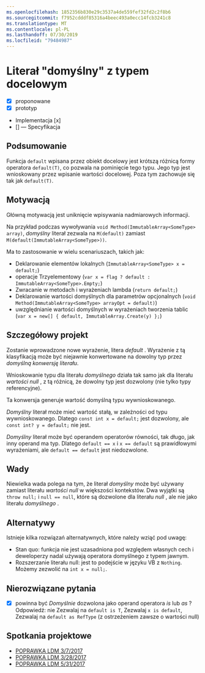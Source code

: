 ```yaml
---
ms.openlocfilehash: 1852356b830e29c3537a4de559fef32fd2c2f8b6
ms.sourcegitcommit: f7952cdddf85316a4beec493a0ecc14fcb3241c8
ms.translationtype: MT
ms.contentlocale: pl-PL
ms.lasthandoff: 07/30/2019
ms.locfileid: "79484987"
---
```

# <a name="target-typed-default-literal"></a>Literał "domyślny" z typem docelowym

* [x] proponowane
* [x] prototyp
* Implementacja [x]
* [] — Specyfikacja

## <a name="summary"></a>Podsumowanie
[summary]: #summary

Funkcja `default` wpisana przez obiekt docelowy jest krótszą różnicą formy operatora `default(T)`, co pozwala na pominięcie tego typu. Jego typ jest wnioskowany przez wpisanie wartości docelowej. Poza tym zachowuje się tak jak `default(T)`.

## <a name="motivation"></a>Motywacją
[motivation]: #motivation

Główną motywacją jest uniknięcie wpisywania nadmiarowych informacji.

Na przykład podczas wywoływania `void Method(ImmutableArray<SomeType> array)`, *domyślny* literał zezwala na `M(default)` zamiast `M(default(ImmutableArray<SomeType>))`.

Ma to zastosowanie w wielu scenariuszach, takich jak:

- Deklarowanie elementów lokalnych (`ImmutableArray<SomeType> x = default;`)
- operacje Trzyelementowy (`var x = flag ? default : ImmutableArray<SomeType>.Empty;`)
- Zwracanie w metodach i wyrażeniach lambda (`return default;`)
- Deklarowanie wartości domyślnych dla parametrów opcjonalnych (`void Method(ImmutableArray<SomeType> arrayOpt = default)`)
- uwzględnianie wartości domyślnych w wyrażeniach tworzenia tablic (`var x = new[] { default, ImmutableArray.Create(y) };`)


## <a name="detailed-design"></a>Szczegółowy projekt
[design]: #detailed-design

Zostanie wprowadzone nowe wyrażenie, litera *default* . Wyrażenie z tą klasyfikacją może być niejawnie konwertowane na dowolny typ przez *domyślną konwersję literału*. 

Wnioskowanie typu dla literału *domyślnego* działa tak samo jak dla literału *wartości null* , z tą różnicą, że dowolny typ jest dozwolony (nie tylko typy referencyjne).

Ta konwersja generuje wartość domyślną typu wywnioskowanego.

*Domyślny* literał może mieć wartość stałą, w zależności od typu wywnioskowanego. Dlatego `const int x = default;` jest dozwolony, ale `const int? y = default;` nie jest.

*Domyślny* literał może być operandem operatorów równości, tak długo, jak inny operand ma typ. Dlatego `default == x` i `x == default` są prawidłowymi wyrażeniami, ale `default == default` jest niedozwolone.

## <a name="drawbacks"></a>Wady
[drawbacks]: #drawbacks

Niewielka wada polega na tym, że literał *domyślny* może być używany zamiast literału *wartości null* w większości kontekstów. Dwa wyjątki są `throw null;` i `null == null`, które są dozwolone dla literału *null* , ale nie jako literału *domyślnego* .

## <a name="alternatives"></a>Alternatywy
[alternatives]: #alternatives

Istnieje kilka rozwiązań alternatywnych, które należy wziąć pod uwagę:

- Stan quo: funkcja nie jest uzasadniona pod względem własnych cech i deweloperzy nadal używają operatora domyślnego z typem jawnym.
- Rozszerzanie literału null: jest to podejście w języku VB z `Nothing`. Możemy zezwolić na `int x = null;`.

## <a name="unresolved-questions"></a>Nierozwiązane pytania
[unresolved]: #unresolved-questions

- [x] powinna być *Domyślnie* dozwolona jako operand operatora *is* lub *as* ? Odpowiedź: nie Zezwalaj na `default is T`, Zezwalaj `x is default`, Zezwalaj na `default as RefType` (z ostrzeżeniem zawsze o wartości null)

## <a name="design-meetings"></a>Spotkania projektowe

- [POPRAWKA LDM 3/7/2017](https://github.com/dotnet/csharplang/blob/master/meetings/2017/LDM-2017-03-07.md)
- [POPRAWKA LDM 3/28/2017](https://github.com/dotnet/csharplang/blob/master/meetings/2017/LDM-2017-03-28.md)
- [POPRAWKA LDM 5/31/2017](https://github.com/dotnet/csharplang/blob/master/meetings/2017/LDM-2017-05-31.md#default-in-operators)
